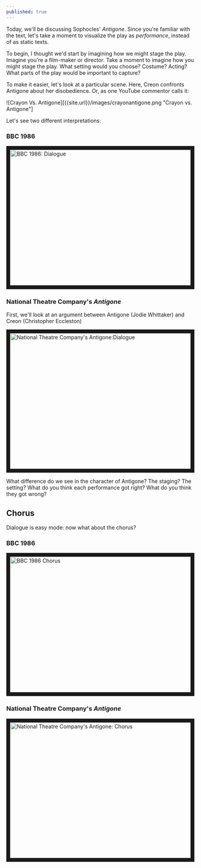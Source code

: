 ```yaml
---
published: true
---
```


Today, we'll be discussing Sophocles' *Antigone*. Since you're familiar with the text, let's take a moment to visualize the play as *performance*, instead of as static texts. 

To begin, I thought we'd start by imagining how we might stage the play. Imagine you're a film-maker or director. Take a moment to imagine how you might stage the play. What setting would you choose? Costume? Acting? What parts of the play would be important to capture?

To make it easier, let's look at a particular scene. Here, Creon confronts Antigone about her disobedience. Or, as one YouTube commentor calls it: 

![Crayon Vs. Antigone][{{site.url}}/images/crayonantigone.png "Crayon vs. Antigone"]

Let's see two different interpretations: 

### BBC 1986
<a href="http://www.youtube.com/watch?feature=player_embedded&v=GR_WwA0arWM&t=19s
" target="_blank"><img src="http://img.youtube.com/vi/GR_WwA0arWM/0.jpg" 
alt="BBC 1986: Dialogue" width="480" height="360" border="10" /></a>

### National Theatre Company's *Antigone*
First, we'll look at an argument between Antigone (Jodie Whittaker) and Creon (Christopher Eccleston)

<a href="http://www.youtube.com/watch?feature=player_embedded&v=DgsYfRPmNDs
" target="_blank"><img src="http://img.youtube.com/vi/DgsYfRPmNDs/0.jpg" 
alt="National Theatre Company's Antigone:Dialogue" width="480" height="360" border="10" /></a>

What difference do we see in the character of Antigone? The staging? The setting? What do you think each performance got right? What do you think they got wrong?

## Chorus
Dialogue is easy mode: now what about the chorus?

### BBC 1986
<a href="http://www.youtube.com/watch?feature=player_embedded&v=0T7oRQqnFzA
" target="_blank"><img src="http://img.youtube.com/vi/0T7oRQqnFzA/0.jpg" 
alt="BBC 1986 Chorus" width="480" height="360" border="10" /></a>

### National Theatre Company's *Antigone*
<a href="http://www.youtube.com/watch?feature=player_embedded&v=quLkooLxsO4
" target="_blank"><img src="http://img.youtube.com/vi/quLkooLxsO4/0.jpg" 
alt="National Theatre Company's Antigone: Chorus" width="480" height="360" border="10" /></a>




